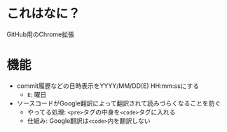 # これはなに？
GitHub用のChrome拡張

# 機能
* commit履歴などの日時表示をYYYY/MM/DD(E) HH:mm:ssにする
	* `E`: 曜日
* ソースコードがGoogle翻訳によって翻訳されて読みづらくなることを防ぐ
	* やってる処理: `<pre>`タグの中身を`<code>`タグに入れる
	* 仕組み: Google翻訳は`<code>`内を翻訳しない

